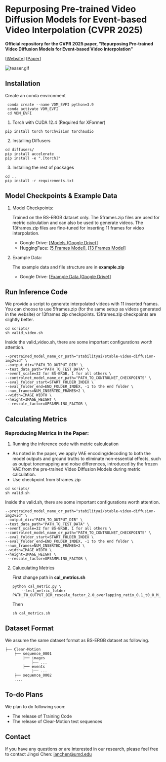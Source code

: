 # Repurposing Pre-trained Video Diffusion Models for Event-based Video Interpolation (CVPR 2025)
**Official repository for the CVPR 2025 paper, "Repurposing Pre-trained Video Diffusion Models for Event-based Video Interpolation"**

\[[Website](https://vdm-evfi.github.io/)\] 
\[[Paper](https://arxiv.org/abs/2412.07761)\] 



![teaser.gif](./assets/HTML_Teaser.gif)


## Installation

Create an conda environment

```
 conda create --name VDM_EVFI python=3.9
 conda activate VDM_EVFI
 cd VDM_EVFI
```


1. Torch with CUDA 12.4 (Required for XFormer)
```
pip install torch torchvision torchaudio
```

2. Installing Diffusers
```
cd diffusers/
pip install accelerate
pip install -e ".[torch]"
```
3. Installing the rest of packages
```
cd ..
pip install -r requirements.txt
```

## Model Checkpoints & Example Data
1. Model Checkpoints: 

    Trained on the BS-ERGB dataset only. The 5frames.zip files are used for metric calculation and can also be used to generate videos. The 13frames.zip files are fine-tuned for inserting 11 frames for video interpolation.

    * Google Drive: \[[Models (Google Drive)](https://drive.google.com/drive/folders/1qvIamYuOFxIVI6-i3N4umJ_MHHKnYxAJ?usp=drive_link)\] 
    * HuggingFace: \[[5 Frames Model](https://huggingface.co/jxAIbot/VDM_EVFI)\], \[[13 Frames Model](https://huggingface.co/jxAIbot/VDM_EVFI_VIDEO)\] 

2. Example Data:

    The example data and file structure are in **example.zip**
    * Google Drive: \[[Example Data (Google Drive)](https://drive.google.com/drive/folders/1YbtXSGH2-x_Kuce4EGhGyeByVzxOPAfb?usp=drive_link)\] 


## Run Inference Code
We provide a script to generate interpolated videos with 11 inserted frames. You can choose to use 5frames.zip (for the same setup as videos generated in the website) or 13frames.zip checkpoints. 13frames.zip checkpoints are slightly better. 
```
cd scripts/
sh valid_video.sh
```
Inside the valid_video.sh, there are some important configurations worth attention. 
```
--pretrained_model_name_or_path="stabilityai/stable-video-diffusion-img2vid" \
--output_dir="PATH_TO_OUTPUT_DIR" \
--test_data_path="PATH_TO_TEST_DATA" \
--event_scale=32 for BS-ERGB, 1 for all others \
--controlnet_model_name_or_path="PATH_TO_CONTROLNET_CHECKPOINTS" \
--eval_folder_start=START_FOLDER_INDEX \
--eval_folder_end=END_FOLDER_INDEX, -1 to the end folder \
--num_frames=NUM_INSERTED_FRAMES+2 \
--width=IMAGE_WIDTH \
--height=IMAGE_HEIGHT \
 --rescale_factor=UPSAMPLING_FACTOR \
```


## Calculating Metrics
### Reproducing Metrics in the Paper:
1. Running the inference code with metric calculcation
* As noted in the paper, we apply VAE encoding/decoding to both the model outputs and ground truths to eliminate non-essential effects, such as output tonemapping and noise differences, introduced by the frozen VAE from the pre-trained Video Diffusion Models during metric calculation.
* Use checkpoint from 5frames.zip
```
cd scripts/
sh valid.sh
```
Inside the valid.sh, there are some important configurations worth attention. 
```
--pretrained_model_name_or_path="stabilityai/stable-video-diffusion-img2vid" \
--output_dir="PATH_TO_OUTPUT_DIR" \
--test_data_path="PATH_TO_TEST_DATA" \
--event_scale=32 for BS-ERGB, 1 for all others \
--controlnet_model_name_or_path="PATH_TO_CONTROLNET_CHECKPOINTS" \
--eval_folder_start=START_FOLDER_INDEX \
--eval_folder_end=END_FOLDER_INDEX, -1 to the end folder \
--num_frames=NUM_INSERTED_FRAMES+2 \
--width=IMAGE_WIDTH \
--height=IMAGE_HEIGHT \
 --rescale_factor=UPSAMPLING_FACTOR \
```

2. Caluculating Metrics

    First change path in **cal_metrics.sh**
    ```
    python cal_metric.py \
        --test_metric_folder PATH_TO_OUTPUT_DIR_rescale_factor_2.0_overlapping_ratio_0.1_t0_0_M_2_s_churn_0.5/metrics 
    ```
    Then
    ```
    sh cal_metrics.sh
    ```



## Dataset Format
We assume the same dataset format as BS-ERGB dataset as following.
```
├── Clear-Motion
    ├── sequence_0001
        ├── images
            ├── ...
        ├── events
            ├── ...
    ├── sequence_0002
    ....
```



## To-do Plans
We plan to do following soon:
* The release of Training Code 
* The release of Clear-Motion test sequences


## Contact
If you have any questions or are interested in our research, please feel free to contact Jingxi Chen: ianchen@umd.edu
